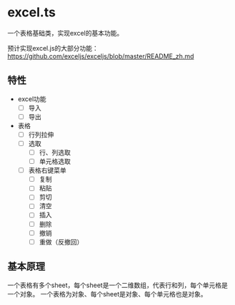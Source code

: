 # excel.ts
一个表格基础类，实现excel的基本功能。

预计实现excel.js的大部分功能：
https://github.com/exceljs/exceljs/blob/master/README_zh.md

## 特性

- excel功能
    - [ ] 导入
    - [ ] 导出
    
- 表格
    - [ ] 行列拉伸
    - [ ] 选取
        - [ ] 行、列选取
        - [ ] 单元格选取
    - [ ] 表格右键菜单
        - [ ] 复制
        - [ ] 粘贴
        - [ ] 剪切
        - [ ] 清空
        - [ ] 插入
        - [ ] 删除
        - [ ] 撤销
        - [ ] 重做（反撤回）    

## 基本原理
一个表格有多个sheet，每个sheet是一个二维数组，代表行和列，每个单元格是一个对象。
一个表格为对象、每个sheet是对象、每个单元格也是对象。